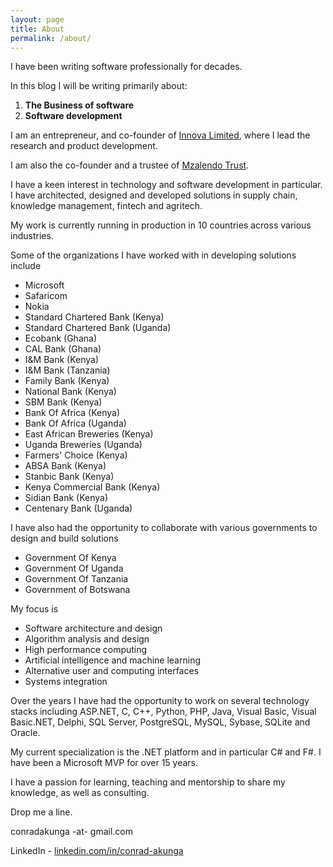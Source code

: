 ```yaml
---
layout: page
title: About
permalink: /about/
---
```


I have been writing software professionally for decades. 

In this blog I will be writing primarily about:

1. **The Business of software**
2. **Software development**

I am an entrepreneur, and co-founder of [Innova Limited](http://www.innova.co.ke/), where I lead the research and product development.

I am also the co-founder and a trustee of [Mzalendo Trust](https://mzalendo.com).

I have a keen interest in technology and software development in particular. I have architected, designed and developed solutions in supply chain, knowledge management, fintech and agritech.

My work is currently running in production in 10 countries across various industries.

Some of the organizations I have worked with in developing solutions include

* Microsoft
* Safaricom
* Nokia
* Standard Chartered Bank (Kenya)
* Standard Chartered Bank (Uganda)
* Ecobank (Ghana)
* CAL Bank (Ghana)
* I&M Bank (Kenya)
* I&M Bank (Tanzania)
* Family Bank (Kenya)
* National Bank (Kenya)
* SBM Bank (Kenya)
* Bank Of Africa (Kenya)
* Bank Of Africa (Uganda)
* East African Breweries (Kenya)
* Uganda Breweries (Uganda)
* Farmers' Choice (Kenya)
* ABSA Bank (Kenya)
* Stanbic Bank (Kenya)
* Kenya Commercial Bank (Kenya)
* Sidian Bank (Kenya)
* Centenary Bank (Uganda)

I have also had the opportunity to collaborate with various governments to design and build solutions

* Government Of Kenya
* Government Of Uganda
* Government Of Tanzania
* Government of Botswana

My focus is

* Software architecture and design
* Algorithm analysis and design
* High performance computing
* Artificial intelligence and machine learning
* Alternative user and computing interfaces
* Systems integration

Over the years I have had the opportunity to work on several technology stacks including ASP.NET, C, C++, Python, PHP, Java, Visual Basic, Visual Basic.NET, Delphi, SQL Server, PostgreSQL, MySQL, Sybase, SQLite and Oracle.

My current specialization is the .NET platform and in particular C# and F#. I have been a Microsoft MVP for over 15 years.

I have a passion for learning, teaching and mentorship to share my knowledge, as well as consulting.

Drop me a line.

conradakunga -at- gmail.com

LinkedIn - [linkedin.com/in/conrad-akunga](https://www.linkedin.com/in/conrad-akunga)
